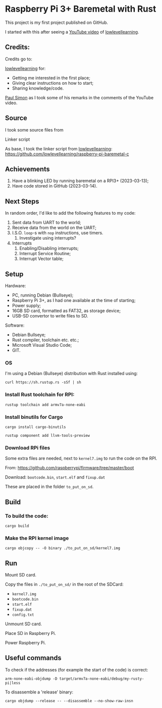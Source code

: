 # Raspberry Pi 3+ Baremetal with Rust


This project is my first project published on GitHub.

I started with this after seeing a [YouTube video](https://www.youtube.com/watch?v=jZT8APrzvc4) of [lowlevellearning](https://github.com/lowlevellearning).

## Credits: 

Credits go to:

[lowlevellearning](https://github.com/lowlevellearning) for:
* Getting me interested in the first place;
* Giving clear instructions on how to start;
* Sharing knowledge/code.

[Paul Simon](https://www.youtube.com/channel/UCPzYEjoLx1Y7fikoVriGC8g) as I took some of his remarks in the comments of the YouTube video.

## Source

I took some source files from 

Linker script

As base, I took the linker script from [lowlevellearning](https://github.com/lowlevellearning):
https://github.com/lowlevellearning/raspberry-pi-baremetal-c


## Achievements

1. Have a blinking LED by running baremetal on a RPI3+ (2023-03-13);
1. Have code stored in GitHub (2023-03-14).

## Next Steps

In random order, I'd like to add the following features to my code:

1. Sent data from UART to the world;
1. Receive data from the world on the UART;
1. I.S.O. `loop`-s with `nop` instructions, use timers.
    1. Investigate using interrupts? 
1. Interrupts 
    1. Enabling/Disabling interrupts;
    1. Interrupt Service Routine;
    1. Interrupt Vector table;


## Setup

Hardware:
* PC, running Debian (Bullseye);
* Raspberry Pi 3+, as I had one available at the time of starting;
* Power supply;
* 16GB SD card, formatted as FAT32, as storage device;
* USB-SD convertor to write files to SD.

Software:
* Debian Bullseye;
* Rust compiler, toolchain etc. etc.;
* Microsoft Visual Studio Code;
* GIT.


### OS

I'm using a Debian (Bullseye) distribution with Rust installed using:

```
curl https://sh.rustup.rs -sSf | sh
```

### Install Rust toolchain for RPI:

```
rustup toolchain add armv7a-none-eabi
```

### Install binutils for Cargo

```
cargo install cargo-binutils

rustup component add llvm-tools-preview
```

### Download RPi files

Some extra files are needed, next to `kernel7.img` to run the code on the RPI.

From: https://github.com/raspberrypi/firmware/tree/master/boot

Download: `bootcode.bin`, `start.elf` and `fixup.dat`

These are placed in the folder `to_put_on_sd`.


## Build

### To build the code:

```
cargo build
```

### Make the RPI kernel image

``` 
cargo objcopy -- -O binary ./to_put_on_sd/kernel7.img
```


## Run

Mount SD card.

Copy the files in `./to_put_on_sd/` in the root of the SDCard:

* `kernel7.img`
* `bootcode.bin`
* `start.elf`
* `fixup.dat`
* `config.txt`

Unmount SD card.

Place SD in Raspberry Pi.

Power Raspberry Pi.

## Useful commands

To check if the addresses (for example the start of the code) is correct:

```
arm-none-eabi-objdump -D target/armv7a-none-eabi/debug/my-rusty-pi|less
```

To disassemble a 'release' binary:

```
cargo objdump --release -- --disassemble --no-show-raw-insn
```